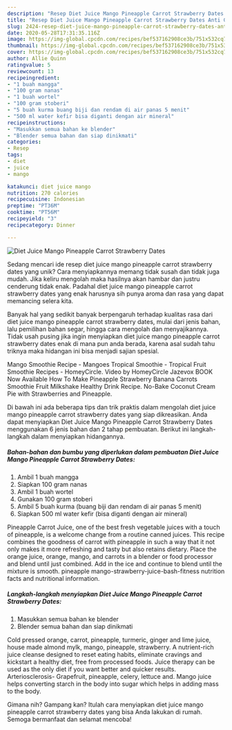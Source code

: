 ```yaml
---
description: "Resep Diet Juice Mango Pineapple Carrot Strawberry Dates Anti Gagal"
title: "Resep Diet Juice Mango Pineapple Carrot Strawberry Dates Anti Gagal"
slug: 2424-resep-diet-juice-mango-pineapple-carrot-strawberry-dates-anti-gagal
date: 2020-05-28T17:31:35.116Z
image: https://img-global.cpcdn.com/recipes/bef537162908ce3b/751x532cq70/diet-juice-mango-pineapple-carrot-strawberry-dates-foto-resep-utama.jpg
thumbnail: https://img-global.cpcdn.com/recipes/bef537162908ce3b/751x532cq70/diet-juice-mango-pineapple-carrot-strawberry-dates-foto-resep-utama.jpg
cover: https://img-global.cpcdn.com/recipes/bef537162908ce3b/751x532cq70/diet-juice-mango-pineapple-carrot-strawberry-dates-foto-resep-utama.jpg
author: Allie Quinn
ratingvalue: 5
reviewcount: 13
recipeingredient:
- "1 buah mangga"
- "100 gram nanas"
- "1 buah wortel"
- "100 gram stoberi"
- "5 buah kurma buang biji dan rendam di air panas 5 menit"
- "500 ml water kefir bisa diganti dengan air mineral"
recipeinstructions:
- "Masukkan semua bahan ke blender"
- "Blender semua bahan dan siap dinikmati"
categories:
- Resep
tags:
- diet
- juice
- mango

katakunci: diet juice mango 
nutrition: 270 calories
recipecuisine: Indonesian
preptime: "PT36M"
cooktime: "PT56M"
recipeyield: "3"
recipecategory: Dinner

---
```



![Diet Juice Mango Pineapple Carrot Strawberry Dates](https://img-global.cpcdn.com/recipes/bef537162908ce3b/751x532cq70/diet-juice-mango-pineapple-carrot-strawberry-dates-foto-resep-utama.jpg)

Sedang mencari ide resep diet juice mango pineapple carrot strawberry dates yang unik? Cara menyiapkannya memang tidak susah dan tidak juga mudah. Jika keliru mengolah maka hasilnya akan hambar dan justru cenderung tidak enak. Padahal diet juice mango pineapple carrot strawberry dates yang enak harusnya sih punya aroma dan rasa yang dapat memancing selera kita.

Banyak hal yang sedikit banyak berpengaruh terhadap kualitas rasa dari diet juice mango pineapple carrot strawberry dates, mulai dari jenis bahan, lalu pemilihan bahan segar, hingga cara mengolah dan menyajikannya. Tidak usah pusing jika ingin menyiapkan diet juice mango pineapple carrot strawberry dates enak di mana pun anda berada, karena asal sudah tahu triknya maka hidangan ini bisa menjadi sajian spesial.

Mango Smoothie Recipe - Mangoes Tropical Smoothie - Tropical Fruit Smoothie Recipes - HomeyCircle. Video by HomeyCircle Jazevox BOOK Now Available How To Make Pineapple Strawberry Banana Carrots Smoothie Fruit Milkshake Healthy Drink Recipe. No-Bake Coconut Cream Pie with Strawberries and Pineapple.


Di bawah ini ada beberapa tips dan trik praktis dalam mengolah diet juice mango pineapple carrot strawberry dates yang siap dikreasikan. Anda dapat menyiapkan Diet Juice Mango Pineapple Carrot Strawberry Dates menggunakan 6 jenis bahan dan 2 tahap pembuatan. Berikut ini langkah-langkah dalam menyiapkan hidangannya.

<!--inarticleads1-->

##### Bahan-bahan dan bumbu yang diperlukan dalam pembuatan Diet Juice Mango Pineapple Carrot Strawberry Dates:

1. Ambil 1 buah mangga
1. Siapkan 100 gram nanas
1. Ambil 1 buah wortel
1. Gunakan 100 gram stoberi
1. Ambil 5 buah kurma (buang biji dan rendam di air panas 5 menit)
1. Siapkan 500 ml water kefir (bisa diganti dengan air mineral)


Pineapple Carrot Juice, one of the best fresh vegetable juices with a touch of pineapple, is a welcome change from a routine canned juices. This recipe combines the goodness of carrot with pineapple in such a way that it not only makes it more refreshing and tasty but also retains dietary. Place the orange juice, orange, mango, and carrots in a blender or food processor and blend until just combined. Add in the ice and continue to blend until the mixture is smooth. pineapple mango-strawberry-juice-bash-fitness nutrition facts and nutritional information. 

<!--inarticleads2-->

##### Langkah-langkah menyiapkan Diet Juice Mango Pineapple Carrot Strawberry Dates:

1. Masukkan semua bahan ke blender
1. Blender semua bahan dan siap dinikmati


Cold pressed orange, carrot, pineapple, turmeric, ginger and lime juice, house made almond mylk, mango, pineapple, strawberry. A nutrient-rich juice cleanse designed to reset eating habits, eliminate cravings and kickstart a healthy diet, free from processed foods. Juice therapy can be used as the only diet if you want better and quicker results. Arteriosclerosis- Grapefruit, pineapple, celery, lettuce and. Mango juice helps converting starch in the body into sugar which helps in adding mass to the body. 

Gimana nih? Gampang kan? Itulah cara menyiapkan diet juice mango pineapple carrot strawberry dates yang bisa Anda lakukan di rumah. Semoga bermanfaat dan selamat mencoba!
